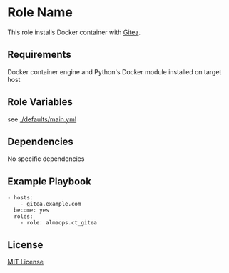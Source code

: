 Role Name
=========

This role installs Docker container with [Gitea](https://gitea.io/).

Requirements
------------

Docker container engine and Python's Docker module installed on target host

Role Variables
--------------

see [./defaults/main.yml](./defaults/main.yml)

Dependencies
------------

No specific dependencies

Example Playbook
----------------

```
- hosts:
    - gitea.example.com
  become: yes
  roles:
    - role: almaops.ct_gitea
```

License
-------

[MIT License](./LICENSE)

